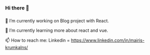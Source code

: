 ### Hi there 👋

###
🔭 I’m currently working on Blog project with React.

🌱 I’m currently learning more about react and vue.

 📫 How to reach me:  Linkedin = https://www.linkedin.com/in/mairis-krumkalns/
 
<!--
**Mairis-K/Mairis-K** is a ✨ _special_ ✨ repository because its `README.md` (this file) appears on your GitHub profile.

Here are some ideas to get you started:

- 🔭 I’m currently working on ...
- 🌱 I’m currently learning ...
- 👯 I’m looking to collaborate on ...
- 🤔 I’m looking for help with ...
- 💬 Ask me about ...
- 📫 How to reach me: ...
- 😄 Pronouns: ...
- ⚡ Fun fact: ...
-->

